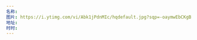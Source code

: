 ```yaml
---
名称: 
图片: https://i.ytimg.com/vi/Abk1jPdnMIc/hqdefault.jpg?sqp=-oaymwEbCKgBEF5IVfKriqkDDggBFQAAiEIYAXABwAEG&rs=AOn4CLCPyjs3i4oeHS8gh-PTZknRYbn2ow
地址: 
时时:
---
```

